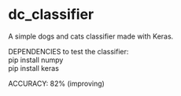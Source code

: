 # dc_classifier
A simple dogs and cats classifier made with Keras.



DEPENDENCIES to test the classifier:<br>
pip install numpy<br>
pip install keras

ACCURACY: 82% (improving)
